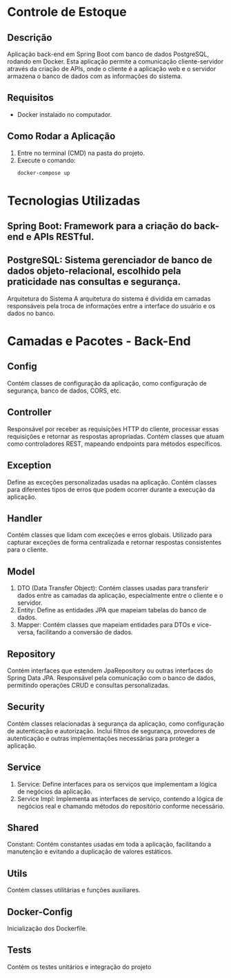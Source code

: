 # Controle de Estoque

## Descrição
Aplicação back-end em Spring Boot com banco de dados PostgreSQL, rodando em Docker. Esta aplicação permite a comunicação cliente-servidor através da criação de APIs, onde o cliente é a aplicação web e o servidor armazena o banco de dados com as informações do sistema.

## Requisitos
- Docker instalado no computador.

## Como Rodar a Aplicação
1. Entre no terminal (CMD) na pasta do projeto.
2. Execute o comando:
   ```bash
   docker-compose up


# Tecnologias Utilizadas
## Spring Boot: Framework para a criação do back-end e APIs RESTful.
## PostgreSQL: Sistema gerenciador de banco de dados objeto-relacional, escolhido pela praticidade nas consultas e segurança.
Arquitetura do Sistema
A arquitetura do sistema é dividida em camadas responsáveis pela troca de informações entre a interface do usuário e os dados no banco.

# Camadas e Pacotes - Back-End
## Config
Contém classes de configuração da aplicação, como configuração de segurança, banco de dados, CORS, etc.

## Controller
Responsável por receber as requisições HTTP do cliente, processar essas requisições e retornar as respostas apropriadas. Contém classes que atuam como controladores REST, mapeando endpoints para métodos específicos.

## Exception
Define as exceções personalizadas usadas na aplicação. Contém classes para diferentes tipos de erros que podem ocorrer durante a execução da aplicação.

## Handler
Contém classes que lidam com exceções e erros globais. Utilizado para capturar exceções de forma centralizada e retornar respostas consistentes para o cliente.

## Model
1. DTO (Data Transfer Object): Contém classes usadas para transferir dados entre as camadas da aplicação, especialmente entre o cliente e o servidor.
2. Entity: Define as entidades JPA que mapeiam tabelas do banco de dados.
3. Mapper: Contém classes que mapeiam entidades para DTOs e vice-versa, facilitando a conversão de dados.

## Repository
Contém interfaces que estendem JpaRepository ou outras interfaces do Spring Data JPA. Responsável pela comunicação com o banco de dados, permitindo operações CRUD e consultas personalizadas.

## Security
Contém classes relacionadas à segurança da aplicação, como configuração de autenticação e autorização. Inclui filtros de segurança, provedores de autenticação e outras implementações necessárias para proteger a aplicação.

## Service
1. Service: Define interfaces para os serviços que implementam a lógica de negócios da aplicação.
2. Service Impl: Implementa as interfaces de serviço, contendo a lógica de negócios real e chamando métodos do repositório conforme necessário.

## Shared
Constant: Contém constantes usadas em toda a aplicação, facilitando a manutenção e evitando a duplicação de valores estáticos.

## Utils
Contém classes utilitárias e funções auxiliares.

## Docker-Config
Inicialização dos Dockerfile.

## Tests
Contém os testes unitários e integração do projeto
